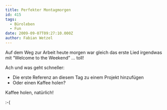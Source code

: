 ```yaml
---
title: Perfekter Montagmorgen
id: 415
tags:
  - Büroleben
  - Fun
date: 2009-09-07T09:27:10.000Z
author: Fabian Wetzel
---
```


Auf dem Weg zur Arbeit heute morgen war gleich das erste Lied irgendwas mit “Welcome to the Weekend” … toll!

Ach und was geht schneller:

*   Die erste Referenz an diesem Tag zu einem Projekt hinzufügen
*   Oder einen Kaffee holen?  

Kaffee holen, natürlich!

:-(

